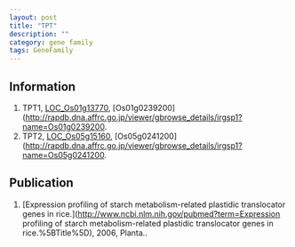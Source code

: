 ```yaml
---
layout: post
title: "TPT"
description: ""
category: gene family
tags: GeneFamily
---
```


## Information
1. TPT1, [LOC_Os01g13770](http://rice.plantbiology.msu.edu/cgi-bin/ORF_infopage.cgi?orf=LOC_Os01g13770), [Os01g0239200](http://rapdb.dna.affrc.go.jp/viewer/gbrowse_details/irgsp1?name=Os01g0239200.
2. TPT2, [LOC_Os05g15160](http://rice.plantbiology.msu.edu/cgi-bin/ORF_infopage.cgi?orf=LOC_Os05g15160), [Os05g0241200](http://rapdb.dna.affrc.go.jp/viewer/gbrowse_details/irgsp1?name=Os05g0241200.

## Publication
1. [Expression profiling of starch metabolism-related plastidic translocator genes in rice.](http://www.ncbi.nlm.nih.gov/pubmed?term=Expression profiling of starch metabolism-related plastidic translocator genes in rice.%5BTitle%5D), 2006, Planta..


